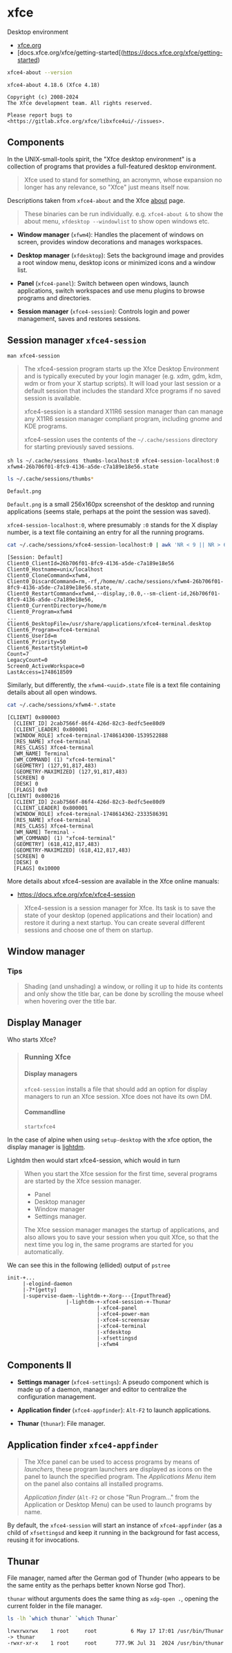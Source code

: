 # xfce

Desktop environment

* [xfce.org](https://xfce.org/)
* [docs.xfce.org/xfce/getting-started[(https://docs.xfce.org/xfce/getting-started)

```sh
xfce4-about --version
```
```
xfce4-about 4.18.6 (Xfce 4.18)

Copyright (c) 2008-2024
The Xfce development team. All rights reserved.

Please report bugs to <https://gitlab.xfce.org/xfce/libxfce4ui/-/issues>.
```

## Components

In the UNIX-small-tools spirit, the "Xfce desktop environment" is a collection
of programs that provides a full-featured desktop environment.

> Xfce used to stand for something, an acronymn, whose expansion no longer has
> any relevance, so "Xfce" just means itself now.

Descriptions taken from `xfce4-about` and the Xfce
[about](https://www.xfce.org/about) page.

> These binaries can be run individually. e.g. `xfce4-about &` to show the about
> menu, `xfdesktop --windowlist` to show open windows etc.

* **Window manager** (`xfwm4`): Handles the placement of windows on screen,
  provides window decorations and manages workspaces.

* **Desktop manager** (`xfdesktop`): Sets the background image and provides a
  root window menu, desktop icons or minimized icons and a window list.

* **Panel** (`xfce4-panel`): Switch between open windows, launch applications,
  switch workspaces and use menu plugins to browse programs and directories.

* **Session manager** (`xfce4-session`): Controls login and power management,
  saves and restores sessions.

## Session manager `xfce4-session`

`man xfce4-session`

> The xfce4-session program starts up the Xfce Desktop Environment and is
> typically executed by your login manager (e.g. xdm, gdm, kdm, wdm or from your
> X startup scripts). It will load your last session or a default session that
> includes the standard Xfce programs if no saved session is available.
>
> xfce4-session is a standard X11R6 session manager than can manage any X11R6
> session manager compliant program, including gnome and KDE programs.
>
> xfce4-session uses the contents of the `~/.cache/sessions` directory for
> starting previously saved sessions.

```sh ls ~/.cache/sessions ``` ``` thumbs-localhost:0
xfce4-session-localhost:0
xfwm4-26b706f01-8fc9-4136-a5de-c7a189e18e56.state ```

```sh
ls ~/.cache/sessions/thumbs*
```
```
Default.png
```

`Default.png` is a small 256x160px screenshot of the desktop and running
applications (seems stale, perhaps at the point the session was saved).

`xfce4-session-localhost:0`, where presumably `:0` stands for the X display
number, is a text file containing an entry for all the running programs.

```sh
cat ~/.cache/sessions/xfce4-session-localhost:0 | awk 'NR < 9 || NR > 63 { print }; NR == 63 { print "..." }'
```

```
[Session: Default]
Client0_ClientId=26b706f01-8fc9-4136-a5de-c7a189e18e56
Client0_Hostname=unix/localhost
Client0_CloneCommand=xfwm4,
Client0_DiscardCommand=rm,-rf,/home/m/.cache/sessions/xfwm4-26b706f01-8fc9-4136-a5de-c7a189e18e56.state,
Client0_RestartCommand=xfwm4,--display,:0.0,--sm-client-id,26b706f01-8fc9-4136-a5de-c7a189e18e56,
Client0_CurrentDirectory=/home/m
Client0_Program=xfwm4
...
Client6_DesktopFile=/usr/share/applications/xfce4-terminal.desktop
Client6_Program=xfce4-terminal
Client6_UserId=m
Client6_Priority=50
Client6_RestartStyleHint=0
Count=7
LegacyCount=0
Screen0_ActiveWorkspace=0
LastAccess=1748618509
```

Similarly, but differently, the `xfwm4-<uuid>.state` file is a text file
containing details about all open windows.

```sh
cat ~/.cache/sessions/xfwm4-*.state
```
```
[CLIENT] 0x800003
  [CLIENT_ID] 2cab7566f-86f4-426d-82c3-8edfc5ee80d9
  [CLIENT_LEADER] 0x800001
  [WINDOW_ROLE] xfce4-terminal-1748614300-1539522888
  [RES_NAME] xfce4-terminal
  [RES_CLASS] Xfce4-terminal
  [WM_NAME] Terminal
  [WM_COMMAND] (1) "xfce4-terminal"
  [GEOMETRY] (127,91,817,483)
  [GEOMETRY-MAXIMIZED] (127,91,817,483)
  [SCREEN] 0
  [DESK] 0
  [FLAGS] 0x0
[CLIENT] 0x800216
  [CLIENT_ID] 2cab7566f-86f4-426d-82c3-8edfc5ee80d9
  [CLIENT_LEADER] 0x800001
  [WINDOW_ROLE] xfce4-terminal-1748614362-2333586391
  [RES_NAME] xfce4-terminal
  [RES_CLASS] Xfce4-terminal
  [WM_NAME] Terminal -
  [WM_COMMAND] (1) "xfce4-terminal"
  [GEOMETRY] (618,412,817,483)
  [GEOMETRY-MAXIMIZED] (618,412,817,483)
  [SCREEN] 0
  [DESK] 0
  [FLAGS] 0x10000
```

More details about xfce4-session are available in the Xfce online manuals:

* <https://docs.xfce.org/xfce/xfce4-session>

> Xfce4-session is a session manager for Xfce. Its task is to save the state of
> your desktop (opened applications and their location) and restore it during a
> next startup. You can create several different sessions and choose one of them
> on startup.

## Window manager

### Tips

> Shading (and unshading) a window, or rolling it up to hide its contents and
> only show the title bar, can be done by scrolling the mouse wheel when
> hovering over the title bar.

## Display Manager

Who starts Xfce?

> ### Running Xfce
>
> #### Display managers
>
> `xfce4-session` installs a file that should add an option for display managers
> to run an Xfce session. Xfce does not have its own DM.
>
> #### Commandline
>
> `startxfce4`

In the case of alpine when using `setup-desktop` with the xfce option, the
display manager is [lightdm](lightdm).

Lightdm then would start xfce4-session, which would in turn

> When you start the Xfce session for the first time, several programs are
> started by the Xfce session manager.
>
> * Panel
> * Desktop manager
> * Window manager
> * Settings manager.
>
> The Xfce session manager manages the startup of applications, and also allows
> you to save your session when you quit Xfce, so that the next time you log in,
> the same programs are started for you automatically.

We can see this in the following (ellided) output of `pstree`

```
init-+...
     |-elogind-daemon
     |-7*[getty]
     |-supervise-daem--lightdm-+-Xorg---{InputThread}
			       |-lightdm-+-xfce4-session-+-Thunar
							 |-xfce4-panel
							 |-xfce4-power-man
							 |-xfce4-screensav
							 |-xfce4-terminal
							 |-xfdesktop
							 |-xfsettingsd
							 |-xfwm4
```

## Components II

* **Settings manager** (`xfce4-settings`): A pseudo component which is made up
  of a daemon, manager and editor to centralize the configuration management.

* **Application finder** (`xfce4-appfinder`): `Alt-F2` to launch applications.

* **Thunar** (`thunar`): File manager.

## Application finder `xfce4-appfinder`

> The Xfce panel can be used to access programs by means of _launchers_, these
> program launchers are displayed as icons on the panel to launch the specified
> program. The _Applications Menu_ item on the panel also contains all installed
> programs.
>
> _Application finder_ (`Alt-F2` or chose "Run Program..." from the Application
> or Desktop Menu) can be used to launch programs by name.

By default, the `xfce4-session` will start an instance of `xfce4-appfinder` (as
a child of `xfsettingsd` and keep it running in the background for fast access,
reusing it for invocations.

## Thunar

File manager, named after the German god of Thunder (who appears to be the same
entity as the perhaps better known Norse god Thor).

`thunar` without arguments does the same thing as `xdg-open .`, opening the
current folder in the file manager.

```sh
ls -lh `which thunar` `which Thunar`
```
```
lrwxrwxrwx    1 root     root           6 May 17 17:01 /usr/bin/Thunar -> thunar
-rwxr-xr-x    1 root     root      777.9K Jul 31  2024 /usr/bin/thunar
```
